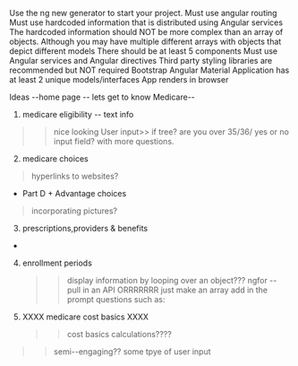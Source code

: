 Use the ng new generator to start your project.
Must use angular routing
Must use hardcoded information that is distributed using Angular services
The hardcoded information should NOT be more complex than an array of objects. Although you may have multiple different arrays with objects that depict different models
There should be at least 5 components
Must use Angular services and Angular directives
Third party styling libraries are recommended but NOT required
Bootstrap
Angular Material
Application has at least 2 unique models/interfaces
App renders in browser

Ideas
--home page -- lets get to know Medicare--

1. medicare eligibility -- text info

> > nice looking
> > User input>> if tree? are you over 35/36/ yes or no input field? with more questions.

2. medicare choices

> hyperlinks to websites?

- Part D + Advantage choices

> incorporating pictures?

3. prescriptions,providers & benefits

-

4. enrollment periods

   > > display information by looping over an object???
   > > ngfor -- pull in an API ORRRRRRR just make an array
   > > add in the prompt questions such as:

5. XXXX medicare cost basics XXXX
   > > cost basics calculations????

> > semi--engaging?? some tpye of user input

